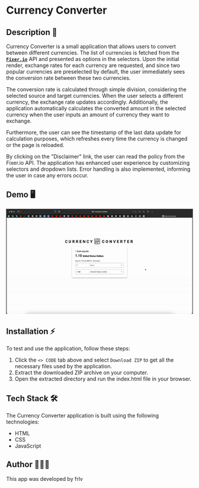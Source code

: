 # Currency Converter

## Description 📑

Currency Converter is a small application that allows users to convert between different currencies.
The list of currencies is fetched from the [<b>`Fixer.io`</b>](https://www.fixer.io) API and
presented as options in the selectors. Upon the initial render, exchange rates for each currency are
requested, and since two popular currencies are preselected by default, the user immediately sees
the conversion rate between these two currencies.

The conversion rate is calculated through simple division, considering the selected source and
target currencies. When the user selects a different currency, the exchange rate updates
accordingly. Additionally, the application automatically calculates the converted amount in the
selected currency when the user inputs an amount of currency they want to exchange.

Furthermore, the user can see the timestamp of the last data update for calculation purposes, which
refreshes every time the currency is changed or the page is reloaded.

By clicking on the "Disclaimer" link, the user can read the policy from the Fixer.io API. The
application has enhanced user experience by customizing selectors and dropdown lists. Error handling
is also implemented, informing the user in case any errors occur.

## Demo 🖥

![Demo](https://raw.githubusercontent.com/vadymfrlv/storage/main/demos/cyrrencyConverter/currencyConverter-demo.gif)

## Installation ⚡️

To test and use the application, follow these steps:

1. Click the `<> CODE` tab above and select `Download ZIP` to get all the necessary files used by
   the application.
2. Extract the downloaded ZIP archive on your computer.
3. Open the extracted directory and run the index.html file in your browser.

## Tech Stack 🛠

The Currency Converter application is built using the following technologies:

- HTML
- CSS
- JavaScript

## Author 👨🏻‍💻

This app was developed by frlv
